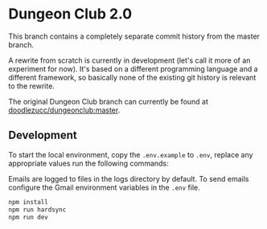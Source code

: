 # Dungeon Club 2.0

This branch contains a completely separate commit history from the master branch.

A rewrite from scratch is currently in development (let's call it more of an experiment for now).
It's based on a different programming language and a different framework, so basically none of the existing git history is relevant to the rewrite.

The original Dungeon Club branch can currently be found at [doodlezucc/dungeonclub:master](https://github.com/doodlezucc/dungeonclub/tree/master).

## Development

To start the local environment, copy the `.env.example` to `.env`, replace any appropriate values run the following commands:

Emails are logged to files in the logs directory by default. To send emails configure the Gmail environment variables in the `.env` file.

```bash
npm install
npm run hardsync
npm run dev
```

